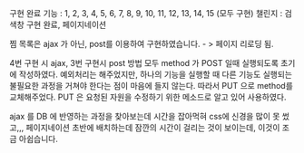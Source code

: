 구현 완료 기능 : 1, 2, 3, 4, 5, 6, 7, 8, 9, 10, 11, 12, 13, 14, 15 (모두 구현)
챌린지 : 검색창 구현 완료, 페이지네이션

찜 목록은 ajax 가 아닌, post를 이용하여 구현하였습니다. - > 페이지 리로딩 됨.

4번 구현 시 ajax, 3번 구현시 post 방법 모두 method 가 POST 일때 실행되도록 초기에 작성하였다.
예외처리는 해주었지만, 하나의 기능을 실행할 때 다른 기능도 실행되는 불필요한 과정을 거쳐야 한다는 점이 마음에 들지 않는다.
따라서 PUT 으로 method를 교체해주었다.
PUT 은 요청된 자원을 수정하기 위한 메소드로 알고 있어 사용하였다.

ajax 를 DB 에 반영하는 과정을 찾아보는데 시간을 잡아먹혀 css에 신경을 많이 못 썼고,,,
페이지네이션 초반에 배치하는데 잠깐의 시간이 걸리는 것이 보이는데, 이것이 조금 아쉽습니다.
